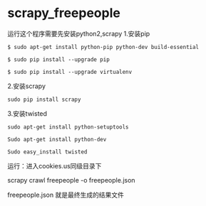 # scrapy_freepeople
运行这个程序需要先安装python2,scrapy
1.安装pip

    $ sudo apt-get install python-pip python-dev build-essential

    $ sudo pip install --upgrade pip

    $ sudo pip install --upgrade virtualenv
    
2.安装scrapy

    sudo pip install scrapy
    
3.安装twisted

    sudo apt-get install python-setuptools

    Sudo apt-get install python-dev

    Sudo easy_install twisted
    
运行：进入cookies.us同级目录下

  scrapy crawl freepeople -o freepeople.json
  
freepeople.json 就是最终生成的结果文件
